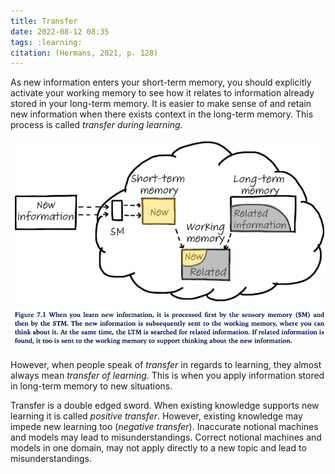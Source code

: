 ```yaml
---
title: Transfer
date: 2022-08-12 08:35
tags: :learning:
citation: (Hermans, 2021, p. 128)
---
```


As new information enters your short-term memory, you should explicitly activate your working memory to see how it relates to information already stored in your long-term memory. It is easier to make sense of and retain new information when there exists context in the long-term memory. This process is called _transfer during learning_.

![relating new information](./assests/relating_new_info.png)

However, when people speak of _transfer_ in regards to learning, they almost always mean _transfer of learning_. This is when you apply information stored in long-term memory to new situations.

Transfer is a double edged sword. When existing knowledge supports new learning it is called _positive transfer_. However, existing knowledge may impede new learning too (_negative transfer_). Inaccurate notional machines and models may lead to misunderstandings. Correct notional machines and models in one domain, may not apply directly to a new topic and lead to misunderstandings.
